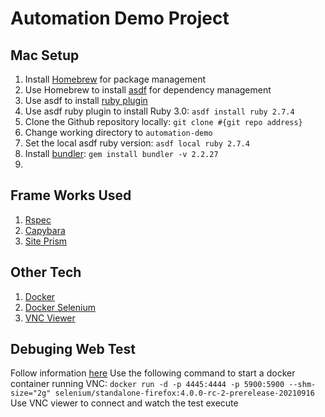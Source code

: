 # Automation Demo Project

## Mac Setup
1. Install [Homebrew](https://brew.sh/) for package management
2. Use Homebrew to install [asdf](https://asdf-vm.com/guide/getting-started.html#_1-install-dependencies) for dependency management
3. Use asdf to install [ruby plugin](https://github.com/asdf-vm/asdf-ruby)
4. Use asdf ruby plugin to install Ruby 3.0: `asdf install ruby 2.7.4`
5. Clone the Github repository locally: `git clone #{git repo address}`
6. Change working directory to `automation-demo`
7. Set the local asdf ruby version: `asdf local ruby 2.7.4`
8. Install [bundler](https://bundler.io/): `gem install bundler -v 2.2.27`
9. 

## Frame Works Used
1. [Rspec](https://rspec.info/documentation/)
2. [Capybara](https://github.com/teamcapybara/capybara)
3. [Site Prism](https://github.com/site-prism/site_prism)

## Other Tech
1. [Docker](https://www.docker.com/)
2. [Docker Selenium](https://github.com/SeleniumHQ/docker-selenium)
3. [VNC Viewer](https://www.realvnc.com/en/connect/download/viewer/)

## Debuging Web Test
Follow information [here](https://github.com/SeleniumHQ/docker-selenium#debugging)
Use the following command to start a docker container running VNC: 
`docker run -d -p 4445:4444 -p 5900:5900 --shm-size="2g" selenium/standalone-firefox:4.0.0-rc-2-prerelease-20210916`
Use VNC viewer to connect and watch the test execute